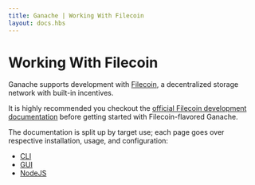 ```yaml
---
title: Ganache | Working With Filecoin
layout: docs.hbs
---
```

# Working With Filecoin

Ganache supports development with [Filecoin](https://filecoin.io), a decentralized storage network with built-in incentives.

It is highly recommended you checkout the <a href="https://docs.filecoin.io/" rel="noopener nofollow" target="_blank">official Filecoin development documentation</a> before getting started with Filecoin-flavored Ganache.

The documentation is split up by target use; each page goes over respective installation, usage, and configuration:
- [CLI](./get-started-with-the-cli)
- [GUI](./get-started-with-the-gui)
- [NodeJS](./get-started-with-nodejs)